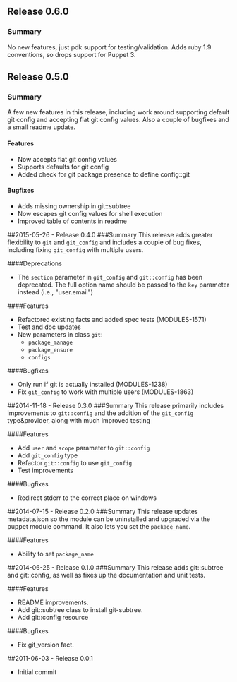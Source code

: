 ## Release 0.6.0
### Summary
No new features, just pdk support for testing/validation.  Adds ruby 1.9 conventions, so drops support for Puppet 3.

## Release 0.5.0
### Summary
A few new features in this release, including work around supporting default git config and accepting flat git config values. Also a couple of bugfixes and a small readme update.

#### Features
- Now accepts flat git config values
- Supports defaults for git config
- Added check for git package presence to define config::git

#### Bugfixes
- Adds missing ownership in git::subtree
- Now escapes git config values for shell execution
- Improved table of contents in readme

##2015-05-26 - Release 0.4.0
###Summary
This release adds greater flexibility to `git` and `git_config` and includes a couple of bug fixes, including fixing `git_config` with multiple users.

####Deprecations
- The `section` parameter in `git_config` and `git::config` has been deprecated. The full option name should be passed to the `key` parameter instead (i.e., "user.email")

####Features
- Refactored existing facts and added spec tests (MODULES-1571)
- Test and doc updates
- New parameters in class `git`:
  - `package_manage`
  - `package_ensure`
  - `configs`

####Bugfixes
- Only run if git is actually installed (MODULES-1238)
- Fix `git_config` to work with multiple users (MODULES-1863)

##2014-11-18 - Release 0.3.0
###Summary
This release primarily includes improvements to `git::config` and the addition of the `git_config` type&provider, along with much improved testing

####Features
- Add `user` and `scope` parameter to `git::config`
- Add `git_config` type
- Refactor `git::config` to use `git_config`
- Test improvements

####Bugfixes
- Redirect stderr to the correct place on windows

##2014-07-15 - Release 0.2.0
###Summary
This release updates metadata.json so the module can be uninstalled and
upgraded via the puppet module command.  It also lets you set the
`package_name`.

####Features
- Ability to set `package_name`

##2014-06-25 - Release 0.1.0
###Summary
This release adds git::subtree and git::config, as well as fixes up the
documentation and unit tests.

####Features
- README improvements.
- Add git::subtree class to install git-subtree.
- Add git::config resource

####Bugfixes
- Fix git_version fact.

##2011-06-03 - Release 0.0.1
- Initial commit

